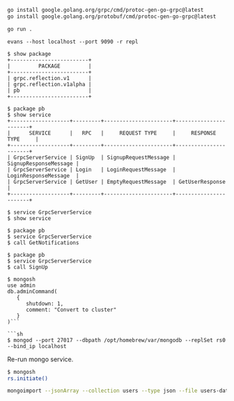 ```sh
go install google.golang.org/grpc/cmd/protoc-gen-go-grpc@latest
go install google.golang.org/protobuf/cmd/protoc-gen-go-grpc@latest
```

```sh
go run .
```

```
evans --host localhost --port 9090 -r repl

$ show package
+-------------------------+
|         PACKAGE         |
+-------------------------+
| grpc.reflection.v1      |
| grpc.reflection.v1alpha |
| pb                      |
+-------------------------+

$ package pb
$ show service
+-------------------+---------+----------------------+-----------------------+
|      SERVICE      |   RPC   |     REQUEST TYPE     |     RESPONSE TYPE     |
+-------------------+---------+----------------------+-----------------------+
| GrpcServerService | SignUp  | SignupRequestMessage | SignupResponseMessage |
| GrpcServerService | Login   | LoginRequestMessage  | LoginResponseMessage  |
| GrpcServerService | GetUser | EmptyRequestMessage  | GetUserResponse       |
+-------------------+---------+----------------------+-----------------------+

$ service GrpcServerService
$ show service
```

```
$ package pb
$ service GrpcServerService
$ call GetNotifications
```

```
$ package pb
$ service GrpcServerService
$ call SignUp
```

```
$ mongosh
use admin
db.adminCommand(
   {
      shutdown: 1,
      comment: "Convert to cluster"
   }
)```

```sh
$ mongod --port 27017 --dbpath /opt/homebrew/var/mongodb --replSet rs0 --bind_ip localhost
```

Re-run mongo service.

```sh
$ mongosh
rs.initiate()
```

```sh
mongoimport --jsonArray --collection users --type json --file users-data.json
```